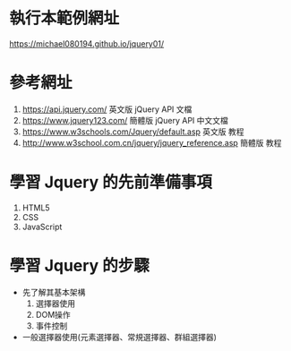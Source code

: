 # 執行本範例網址
  https://michael080194.github.io/jquery01/
  
# 參考網址
1. https://api.jquery.com/     英文版 jQuery API 文檔
2. https://www.jquery123.com/  簡體版 jQuery API 中文文檔
3. https://www.w3schools.com/Jquery/default.asp 英文版 教程
4. http://www.w3school.com.cn/jquery/jquery_reference.asp 簡體版 教程

# 學習 Jquery 的先前準備事項
1. HTML5
2. CSS
3. JavaScript 

# 學習 Jquery 的步驟
- 先了解其基本架構
  1. 選擇器使用
  2. DOM操作
  3. 事件控制
- 一般選擇器使用(元素選擇器、常規選擇器、群組選擇器)



